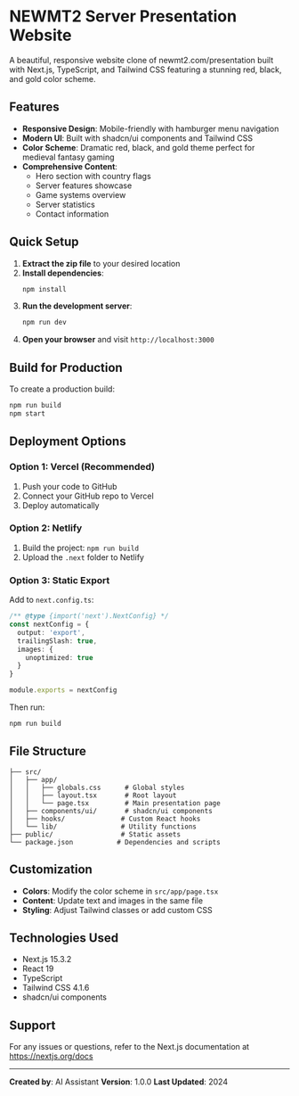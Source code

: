 # NEWMT2 Server Presentation Website

A beautiful, responsive website clone of newmt2.com/presentation built with Next.js, TypeScript, and Tailwind CSS featuring a stunning red, black, and gold color scheme.

## Features

- **Responsive Design**: Mobile-friendly with hamburger menu navigation
- **Modern UI**: Built with shadcn/ui components and Tailwind CSS
- **Color Scheme**: Dramatic red, black, and gold theme perfect for medieval fantasy gaming
- **Comprehensive Content**: 
  - Hero section with country flags
  - Server features showcase
  - Game systems overview
  - Server statistics
  - Contact information

## Quick Setup

1. **Extract the zip file** to your desired location
2. **Install dependencies**:
   ```bash
   npm install
   ```
3. **Run the development server**:
   ```bash
   npm run dev
   ```
4. **Open your browser** and visit `http://localhost:3000`

## Build for Production

To create a production build:

```bash
npm run build
npm start
```

## Deployment Options

### Option 1: Vercel (Recommended)
1. Push your code to GitHub
2. Connect your GitHub repo to Vercel
3. Deploy automatically

### Option 2: Netlify
1. Build the project: `npm run build`
2. Upload the `.next` folder to Netlify

### Option 3: Static Export
Add to `next.config.ts`:
```typescript
/** @type {import('next').NextConfig} */
const nextConfig = {
  output: 'export',
  trailingSlash: true,
  images: {
    unoptimized: true
  }
}

module.exports = nextConfig
```

Then run:
```bash
npm run build
```

## File Structure

```
├── src/
│   ├── app/
│   │   ├── globals.css      # Global styles
│   │   ├── layout.tsx       # Root layout
│   │   └── page.tsx         # Main presentation page
│   ├── components/ui/       # shadcn/ui components
│   ├── hooks/              # Custom React hooks
│   └── lib/                # Utility functions
├── public/                 # Static assets
└── package.json           # Dependencies and scripts
```

## Customization

- **Colors**: Modify the color scheme in `src/app/page.tsx`
- **Content**: Update text and images in the same file
- **Styling**: Adjust Tailwind classes or add custom CSS

## Technologies Used

- Next.js 15.3.2
- React 19
- TypeScript
- Tailwind CSS 4.1.6
- shadcn/ui components

## Support

For any issues or questions, refer to the Next.js documentation at https://nextjs.org/docs

---

**Created by**: AI Assistant
**Version**: 1.0.0
**Last Updated**: 2024
